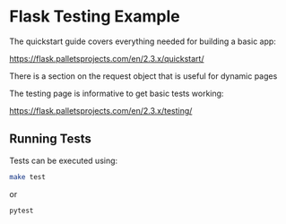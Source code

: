Flask Testing Example
=====================

The quickstart guide covers everything needed for building a basic app:

https://flask.palletsprojects.com/en/2.3.x/quickstart/

There is a section on the request object that is useful for dynamic pages

The testing page is informative to get basic tests working:

https://flask.palletsprojects.com/en/2.3.x/testing/

Running Tests
-------------

Tests can be executed using:

```sh
make test
```

or

```sh
pytest
```